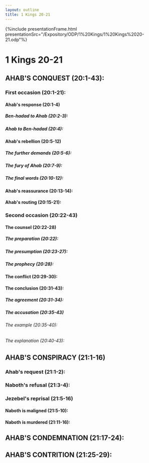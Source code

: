 ```yaml
---
layout: outline
title: 1 Kings 20-21
---
```

{%include presentationFrame.html presentationSrc="/Expository/ODP/1%20Kings/1%20Kings%2020-21.odp"%}

# 1 Kings 20-21
## AHAB\'S CONQUEST (20:1-43): 
###  First occasion (20:1-21): 
####  Ahab\'s response (20:1-4) 
#####  Ben-hadad to Ahab (20:2-3): 
#####  Ahab to Ben-hadad (20:4): 
####  Ahab\'s rebellion (20:5-12) 
#####  The further demands (20:5-6): 
#####  The fury of Ahab (20:7-9): 
#####  The final words (20:10-12): 
####  Ahab\'s reassurance (20:13-14): 
####  Ahab\'s routing (20:15-21): 
###  Second occasion (20:22-43) 
####  The counsel (20:22-28) 
#####  The preparation (20:22): 
#####  The presumption (20:23-27): 
#####  The prophecy (20:28): 
####  The conflict (20:29-30): 
####  The conclusion (20:31-43): 
#####  The agreement (20:31-34): 
#####  The accusation (20:35-43) 
######  The example (20:35-40):
######  The explanation (20:40-43): 
## AHAB\'S CONSPIRACY (21:1-16) 
###  Ahab\'s request (21:1-2): 
###  Naboth\'s refusal (21:3-4): 
###  Jezebel\'s reprisal (21:5-16) 
####  Naboth is maligned (21:5-10): 
####  Naboth is murdered (21:11-16): 
## AHAB\'S CONDEMNATION (21:17-24): 
## AHAB\'S CONTRITION (21:25-29): 
